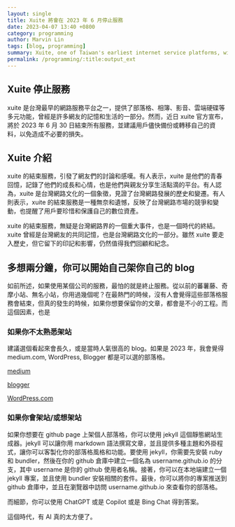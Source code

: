 ```yaml
---
layout: single
title: Xuite 將會在 2023 年 6 月停止服務
date: 2023-04-07 13:40 +0800
category: programming
author: Marvin Lin
tags: [blog, programming]
summary: Xuite, one of Taiwan's earliest internet service platforms, will end all services on June 30, 2023, and users are advised to backup or transfer their data. The termination has sparked discussions among netizens as Xuite is seen as a part of their memories and daily lives, and a symbol of Taiwan's internet culture. The end of Xuite marks the end of an era, but its impact is worth remembering.
permalink: /programming/:title:output_ext
---
```


## Xuite 停止服務

xuite 是台灣最早的網路服務平台之一，提供了部落格、相簿、影音、雲端硬碟等多元功能，曾經是許多網友的記憶和生活的一部分。然而，近日 xuite 官方宣布，將於 2023 年 6 月 30 日結束所有服務，並建議用戶儘快備份或轉移自己的資料，以免造成不必要的損失。

## Xuite 介紹

xuite 的結束服務，引發了網友們的討論和感嘆。有人表示，xuite 是他們的青春回憶，記錄了他們的成長和心情，也是他們與親友分享生活點滴的平台。有人認為，xuite 是台灣網路文化的一個象徵，見證了台灣網路發展的歷史和變遷。有人則表示，xuite 的結束服務是一種無奈和遺憾，反映了台灣網路市場的競爭和變動，也提醒了用戶要珍惜和保護自己的數位資產。

xuite 的結束服務，無疑是台灣網路界的一個重大事件，也是一個時代的終結。xuite 曾經是台灣網友的共同記憶，也是台灣網路文化的一部分。雖然 xuite 要走入歷史，但它留下的印記和影響，仍然值得我們回顧和紀念。

## 多想兩分鐘，你可以開始自己架你自己的 blog

如前所述，如果使用某個公司的服務，最怕的就是終止服務。從以前的蕃薯藤、奇摩小站、無名小站，你用過幾個呢？在最熱門的時候，沒有人會覺得這些部落格服務會結束，但真的發生的時候，如果你想要保留你的文章，都會是不小的工程。而這個因素，也是

### 如果你不太熟悉架站

建議選個看起來會長久，或是當時人氣很高的 blog。如果是 2023 年，我會覺得 medium.com, WordPress, Blogger 都是可以選的部落格。

[medium](https://medium.com/)

[blogger](https://www.blogger.com/)

[WordPress.com](https://wordpress.com/zh-tw/)

### 如果你會架站/或想架站

如果你想要在 github page 上架個人部落格，你可以使用 jekyll 這個靜態網站生成器。jekyll 可以讓你用 markdown 語法撰寫文章，並且提供多種主題和外掛程式，讓你可以客製化你的部落格風格和功能。要使用 jekyll，你需要先安裝 ruby 和 bundler，然後在你的 github 倉庫中建立一個名為 username.github.io 的分支，其中 username 是你的 github 使用者名稱。接著，你可以在本地端建立一個 jekyll 專案，並且使用 bundler 安裝相關的套件。最後，你可以將你的專案推送到 github 倉庫中，並且在瀏覽器中訪問 username.github.io 來查看你的部落格。

而細節，你可以使用 ChatGPT 或是 Copilot 或是 Bing Chat 得到答案。

這個時代，有 AI 真的太方便了。